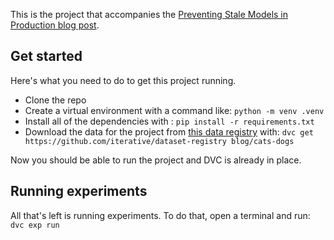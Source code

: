 This is the project that accompanies the [Preventing Stale Models in Production blog post]().

## Get started

Here's what you need to do to get this project running.

- Clone the repo
- Create a virtual environment with a command like: `python -m venv .venv`
- Install all of the dependencies with : `pip install -r requirements.txt`
- Download the data for the project from [this data registry](https://github.com/iterative/dataset-registry/tree/master/blog) with: `dvc get https://github.com/iterative/dataset-registry blog/cats-dogs`

Now you should be able to run the project and DVC is already in place.

## Running experiments

All that's left is running experiments. To do that, open a terminal and run: `dvc exp run`